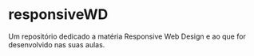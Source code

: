 # responsiveWD
Um repositório dedicado a matéria Responsive Web Design e ao que for desenvolvido nas suas aulas.
